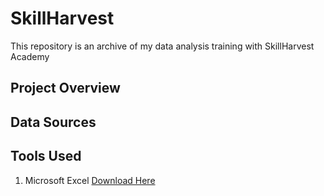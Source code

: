 # SkillHarvest
This repository is an archive of my data analysis training with SkillHarvest Academy

## Project Overview


## Data Sources

## Tools Used
1. Microsoft Excel [Download Here](www.microsoftexcel.com)
